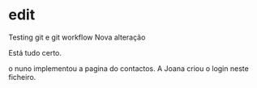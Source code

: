 # edit
Testing git e git workflow
Nova alteração

Está tudo certo.

o nuno implementou a pagina do contactos.
A Joana criou o login neste ficheiro.
